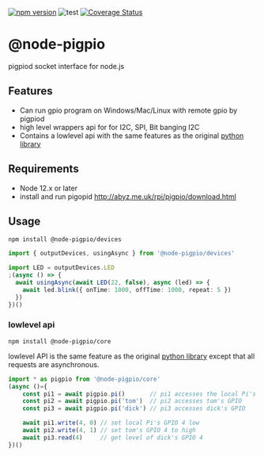 [![npm version](https://badge.fury.io/js/%40node-pigpio%2Fcore.svg)](https://badge.fury.io/js/%40node-pigpio%2Fcore)
![test](https://github.com/satoren/node-pigpio/workflows/test/badge.svg)
[![Coverage Status](https://coveralls.io/repos/github/satoren/node-pigpio/badge.svg?branch=main)](https://coveralls.io/github/satoren/node-pigpio?branch=main)

# @node-pigpio

pigpiod socket interface for node.js

## Features

- Can run gpio program on Windows/Mac/Linux with remote gpio by pigpiod
- high level wrappers api for for I2C, SPI, Bit banging I2C
- Contains a lowlevel api with the same features as the original [python library](http://abyz.me.uk/rpi/pigpio/python.html)

## Requirements

- Node 12.x or later
- install and run pigopid
  http://abyz.me.uk/rpi/pigpio/download.html

## Usage

```
npm install @node-pigpio/devices
```

```ts
import { outputDevices, usingAsync } from '@node-pigpio/devices'

import LED = outputDevices.LED
;(async () => {
  await usingAsync(await LED(22, false), async (led) => {
    await led.blink({ onTime: 1000, offTime: 1000, repeat: 5 })
  })
})()
```

### lowlevel api

```
npm install @node-pigpio/core
```

lowlevel API is the same feature as the original [python library](http://abyz.me.uk/rpi/pigpio/python.html) except that all requests are asynchronous.

```ts
import * as pigpio from '@node-pigpio/core'
(async ()={
    const pi1 = await pigpio.pi()       // pi1 accesses the local Pi's GPIO
    const pi2 = await pigpio.pi('tom')  // pi2 accesses tom's GPIO
    const pi3 = await pigpio.pi('dick') // pi3 accesses dick's GPIO

    await pi1.write(4, 0) // set local Pi's GPIO 4 low
    await pi2.write(4, 1) // set tom's GPIO 4 to high
    await pi3.read(4)     // get level of dick's GPIO 4
})()
```
